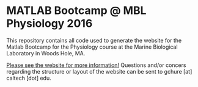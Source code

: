 # MATLAB Bootcamp @ MBL Physiology 2016

This repository contains all code used to generate the website for the Matlab Bootcamp for the Physiology course at the Marine Biological Laboratory in Woods Hole, MA.

[Please see the website for more information!](rpgroup-pboc.github.io/MBL_Physiology_2016) Questions and/or concers regarding the structure or layout of the website can be sent to gchure [at] caltech [dot] edu. 
